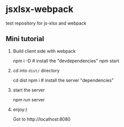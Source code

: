 # jsxlsx-webpack
test repository for js-xlsx and webpack

## Mini tutorial

1) Build client side with webpack

    npm i -D # install the "devdependencies"
    npm start

2) cd into `dist/` directory

    cd dist
    npm i # install the server "dependencies"

3) start the server

    npm run server

4) enjoy:)

    Got to http://localhost:8080

